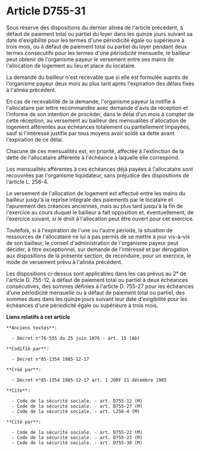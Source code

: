 # Article D755-31

Sous réserve des dispositions du dernier alinéa de l'article précédent, à défaut de paiement total ou partiel du loyer dans
les quinze jours suivant sa date d'exigibilité pour les termes d'une périodicité égale ou supérieure à trois mois, ou à
défaut de paiement total ou partiel du loyer pendant deux termes consécutifs pour les termes d'une périodicité mensuelle, le
bailleur peut obtenir de l'organisme payeur le versement entre ses mains de l'allocation de logement au lieu et place du
locataire. 

La demande du bailleur n'est recevable que si elle est formulée auprès de l'organisme payeur deux mois au plus tard après
l'expiration des délais fixés à l'alinéa précédent. 

En cas de recevabilité de la demande, l'organisme payeur la notifie à l'allocataire par lettre recommandée avec demande
d'avis de réception et l'informe de son intention de procéder, dans le délai d'un mois à compter de cette réception, au
versement au bailleur des mensualités d'allocation de logement afférentes aux échéances totalement ou partiellement impayées,
sauf si l'intéressé justifie par tous moyens avoir soldé sa dette avant l'expiration de ce délai. 

Chacune de ces mensualités est, en priorité, affectée à l'extinction de la dette de l'allocataire afférente à l'échéance à
laquelle elle correspond. 

Les mensualités afférentes à ces échéances déjà payées à l'allocataire sont recouvrées par l'organisme liquidateur, sans
préjudice des dispositions de l'article L. 256-4. 

Le versement de l'allocation de logement est effectué entre les mains du bailleur jusqu'à la reprise intégrale des paiements
par le locataire et l'apurement des créances anciennes, mais au plus tard jusqu'à la fin de l'exercice au cours duquel le
bailleur a fait opposition et, éventuellement, de l'exercice suivant, si le droit à l'allocation peut être ouvert pour cet
exercice. 

Toutefois, si à l'expiration de l'une ou l'autre période, la situation de ressources de l'allocataire ne lui a pas permis de
se mettre à jour vis-à-vis de son bailleur, le conseil d'administration de l'organisme payeur peut décider, à titre
exceptionnel, sur demande de l'intéressé et par dérogation aux dispositions de la présente section, de reconduire, pour un
exercice, le mode de versement prévu à l'alinéa précédent. 

Les dispositions ci-dessus sont applicables dans les cas prévus au 2° de l'article D. 755-12, à défaut de paiement total ou
partiel à deux échéances consécutives, des sommes définies à l'article D. 755-27 pour les échéances d'une périodicité
mensuelle ou à défaut de paiement total ou partiel, des sommes dues dans les quinze jours suivant leur date d'exigibilité
pour les échéances d'une périodicité égale ou supérieure à trois mois.

**Liens relatifs à cet article**

	**Anciens textes**:

	  - Décret n°76-555 du 25 juin 1976 - art. 15 (Ab)

	**Codifié par**:

	  - Décret n°85-1354 1985-12-17

	**Créé par**:

	  - Décret n°85-1354 1985-12-17 art. 1 JORF 21 décembre 1985

	**Cite**:

	  - Code de la sécurité sociale. - art. D755-12 (M)
	  - Code de la sécurité sociale. - art. D755-27 (M)
	  - Code de la sécurité sociale. - art. L256-4 (M)

	**Cité par**:

	  - Code de la sécurité sociale. - art. D755-22 (M)
	  - Code de la sécurité sociale. - art. D755-23 (M)
	  - Code de la sécurité sociale. - art. D755-30 (M)
